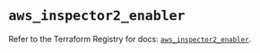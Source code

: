 # `aws_inspector2_enabler`

Refer to the Terraform Registry for docs: [`aws_inspector2_enabler`](https://registry.terraform.io/providers/hashicorp/aws/6.14.0/docs/resources/inspector2_enabler).
